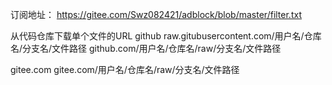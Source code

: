 订阅地址：
https://gitee.com/Swz082421/adblock/blob/master/filter.txt

从代码仓库下载单个文件的URL
github
raw.gitubusercontent.com/用户名/仓库名/分支名/文件路径
github.com/用户名/仓库名/raw/分支名/文件路径

gitee.com
gitee.com/用户名/仓库名/raw/分支名/文件路径